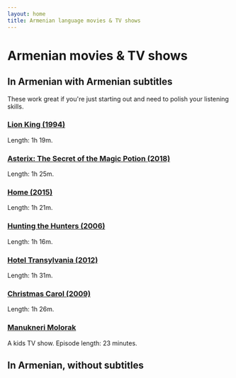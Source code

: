 ```yaml
---
layout: home
title: Armenian language movies & TV shows
---
```


<h1>Armenian movies & TV shows</h1>

<h2>In Armenian with Armenian subtitles</h2>
These work great if you're just starting out and need to polish your listening skills.

<h3><a href="https://armtv.org/429-arryuts-arkan.html" target="_blank">Lion King (1994)</a></h3>
Length: 1h 19m. 

<h3><a href="https://armtv.org/475-asteriks-u-kakhardakan-ympeliki-gaghtniky.html" target="_blank">Asterix: The Secret of the Magic Potion (2018)</a></h3>
Length: 1h 25m.

<h3><a href="https://armtv.org/459-tun-multfilm.html" target="_blank">Home (2015)</a></h3>
Length: 1h 21m.

<h3><a href="https://armtv.org/440-vorsi-sezon.html" target="_blank">Hunting the Hunters (2006)</a></h3>
Length: 1h 16m.

<h3><a href="https://armtv.org/439-transilvaniayi-hyuranoc.html" target="_blank">Hotel Transylvania (2012)</a></h3>
Length: 1h 31m.

<h3><a href="https://armtv.org/428-surb-tsnndyan-yergy.html" target="_blank">Christmas Carol (2009)</a></h3>
Length: 1h 26m.

<h3><a href="https://gisher.org/video/molorak-612-episode-1.html" target="_blank">Manukneri Molorak</a></h3>
A kids TV show. Episode length: 23 minutes.

<h2>In Armenian, without subtitles</h2>
